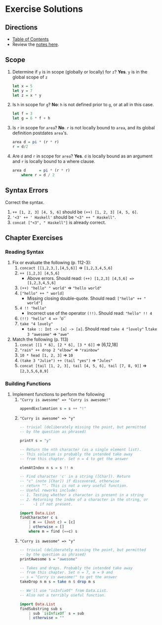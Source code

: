 # Exercise Solutions

## Directions

* [Table of Contents](../../../README.md)
* Review the [notes here](../README.md).

## Scope

1. Determine if `y` is in scope (globally or locally) for `z`? **Yes**. `y` is in the global scope of `z`
    ```haskell
    let x = 5
    let y = 7
    let z = x * y
    ```
1. Is `h` in scope for `g`? **No**: `h` is not defined prior to `g`, or at all in this case.
    ```haskell
    let f = 3
    let g = 6 * f + h
    ```
1. Is `r` in scope for `area`? **No**. `r` is not locally bound to `area`, and its global definition postdates `area`'s.
    ```haskell
    area d = pi * (r * r)
    r = d/2
    ```
1. Are `d` and `r` in scope for `area`? **Yes**. `d` is locally bound as an argument and `r` is locally bound to a where clause.
    ```haskell
    area d      = pi * (r * r)
        where r = d / 2
    ```

## Syntax Errors

Correct the syntax.

1. `++ [1, 2, 3] [4, 5, 6]` should be `(++) [1, 2, 3] [4, 5, 6]`.
1. `'<3' ++ ' Haskell'` should be `"<3" ++ " Haskell"`.
1. `concat ["<3", " Haskell"]` is already correct.

## Chapter Exercises

### Reading Syntax

1. Fix or evaluate the following (p. 112-3):
    1. `concact [[1,2,3,],[4,5,6]]` => `[1,2,3,4,5,6]`
    1. `++ [1,2,3] [4,5,6]`
        * Above errors. Should read: `(++) [1,2,3] [4,5,6] => [1,2,3,4,5,6]`
    1. `(++) "hello" " world"` => `"hello world"`
    1. `["hello" ++ " world]`
        * Missing closing double-quote. Should read: `["hello" ++ " world"]`
    1. `4 !! "hello"`
        * Incorrect use of the operator `(!!)`. Should read: `"hello" !! 4`
    1. `(!!) "hello" 4 => `'o'`
    1. `take "4 lovely"`
        * `take :: Int -> [a] -> [a]`. Should read `take 4 "lovely"`
    1.`take 3 "awesome"` => `"awe"`
1. Match the following (p. 113)
    1. `concat [[1 * 6], [2 * 6], [3 * 6]]` => [6,12,18]
    1. `"rain" ++ drop 2 "elbow"` => `"rainbow"`
    1. `10 * head [1, 2, 3]` => `10`
    1. `(take 3 "Julie") ++ (tail "yes")` => `"Jules"`
    1. `concat [tail [1, 2, 3], tail [4, 5, 6], tail [7, 8, 9]]` => `[2,3,5,6,8,9]`

### Building Functions

1. Implement functions to perform the following
    1. `"Curry is awesome" => "Curry is awesome!"`
        ```haskell
        appendExclamation s = s ++ "!"
        ```
    1. `"Curry is awesome" => "y"`
        ```haskell
        -- trivial (deliberately missing the point, but permitted
        -- by the question as phrased)

        printY s = "y"

        -- Return the nth character (as a single element list).
        -- This solution is probably the intended take away
        -- from this chapter. Set n = 4 to get the answer

        elemAtIndex n s = s !! n

        -- Find character 'c' in a string ([Char]). Return
        -- "c" (note [Char]) if discovered, otherwise
        -- return "". This is not a very useful function.
        -- Useful reworks include:
        -- 1. Testing whether a character is present in a string
        -- 2. Returning the index of a character in the string, or
        --    -1 if not present.

        import Data.List
        findCharacter c s
            | m == (Just c) = [c]
            | otherwise = []
            where m = find (==c) s
        ```
    1. `"Curry is awesome" => "y"`
        ```haskell
        -- trivial (deliberately missing the point, but permitted
        -- by the question as phrased)
        printAwesome s = "awesome"

        -- Takes and drops. Probably the intended take away
        -- from this chapter. Set n = 7, m = 9 and
        -- s = "Curry is awesome!" to get the answer
        takeDrop n m s = take n $ drop m s

        -- We'll use "isInfixOf" from Data.List.
        -- Also not a terribly useful function.

        import Data.List
        findSubstring sub s
            | sub `isInfixOf` s = sub
            | otherwise = ""

        ```
